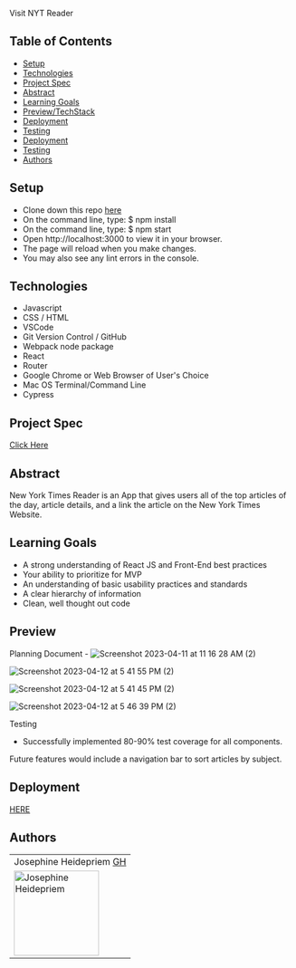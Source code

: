 

Visit NYT Reader 

## Table of Contents

  - [Setup](#setup)
  - [Technologies](#technologies)
  - [Project Spec](#project-spec)
  - [Abstract](#abstract)
  - [Learning Goals](#learning-goals)
  - [Preview/TechStack](#previewtechstack)
  - [Deployment](#deployment)
  - [Testing](#testing)
  - [Deployment](#deployment)
  - [Testing](#testing)
  - [Authors](#Authors)
 

## Setup
  - Clone down this repo [here](https://github.com/jheidepriem/ny-times-reader)
  - On the command line, type: $ npm install
  - On the command line, type: $ npm start
  - Open http://localhost:3000 to view it in your browser.
  - The page will reload when you make changes.
  - You may also see any lint errors in the console.


## Technologies
- Javascript
- CSS / HTML
- VSCode
- Git Version Control / GitHub
- Webpack node package
- React
- Router
- Google Chrome or Web Browser of User's Choice
- Mac OS Terminal/Command Line
- Cypress

  
## Project Spec

[Click Here](https://mod4.turing.edu/projects/take_home/take_home_fe)

## Abstract 

New York Times Reader is an App that gives users all of the top articles of the day, article details, and a link the article on the New York Times Website.


## Learning Goals

- A strong understanding of React JS and Front-End best practices
- Your ability to prioritize for MVP
- An understanding of basic usability practices and standards
- A clear hierarchy of information
- Clean, well thought out code



## Preview

Planning Document -
![Screenshot 2023-04-11 at 11 16 28 AM (2)](https://user-images.githubusercontent.com/108428451/231225723-a8e1b485-3993-43c9-9bd5-2e834a22be02.png)

![Screenshot 2023-04-12 at 5 41 55 PM (2)](https://user-images.githubusercontent.com/108428451/231602326-68fe5d46-b8a2-4a10-bada-7b681bdbebd2.png)

![Screenshot 2023-04-12 at 5 41 45 PM (2)](https://user-images.githubusercontent.com/108428451/231602361-ed3b62ce-e7f4-4876-9dd5-fb18445145d7.png)

![Screenshot 2023-04-12 at 5 46 39 PM (2)](https://user-images.githubusercontent.com/108428451/231602740-21edb3f3-96ae-4898-bd34-f62d888cb1cf.png)



Testing
- Successfully implemented 80-90% test coverage for all components.

Future features would include a navigation bar to sort articles by subject.

## Deployment
[HERE](https://vercel.com/jheidepriem/ny-times-reader/JAgHnp7mFBUBw4WRSCU6APPxYq42)

## Authors

<table>
  <tr>
      <td> Josephine Heidepriem <a href="https://github.com/jheidepriem">GH</td>
    </tr>
<td><img src="https://avatars.githubusercontent.com/u/108428451?v=4" alt="Josephine Heidepriem"
 width="150" height="auto" /></td>
</table>
